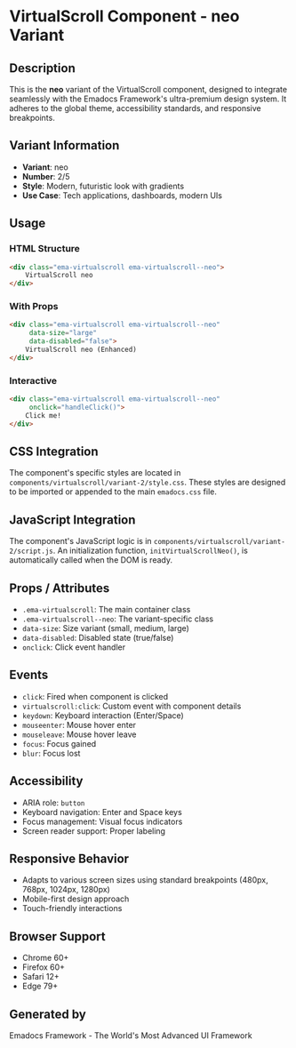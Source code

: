# VirtualScroll Component - neo Variant

## Description
This is the **neo** variant of the VirtualScroll component, designed to integrate seamlessly with the Emadocs Framework's ultra-premium design system. It adheres to the global theme, accessibility standards, and responsive breakpoints.

## Variant Information
- **Variant**: neo
- **Number**: 2/5
- **Style**: Modern, futuristic look with gradients
- **Use Case**: Tech applications, dashboards, modern UIs

## Usage

### HTML Structure
```html
<div class="ema-virtualscroll ema-virtualscroll--neo">
    VirtualScroll neo
</div>
```

### With Props
```html
<div class="ema-virtualscroll ema-virtualscroll--neo" 
     data-size="large" 
     data-disabled="false">
    VirtualScroll neo (Enhanced)
</div>
```

### Interactive
```html
<div class="ema-virtualscroll ema-virtualscroll--neo" 
     onclick="handleClick()">
    Click me!
</div>
```

## CSS Integration
The component's specific styles are located in `components/virtualscroll/variant-2/style.css`. These styles are designed to be imported or appended to the main `emadocs.css` file.

## JavaScript Integration
The component's JavaScript logic is in `components/virtualscroll/variant-2/script.js`. An initialization function, `initVirtualScrollNeo()`, is automatically called when the DOM is ready.

## Props / Attributes
- `.ema-virtualscroll`: The main container class
- `.ema-virtualscroll--neo`: The variant-specific class
- `data-size`: Size variant (small, medium, large)
- `data-disabled`: Disabled state (true/false)
- `onclick`: Click event handler

## Events
- `click`: Fired when component is clicked
- `virtualscroll:click`: Custom event with component details
- `keydown`: Keyboard interaction (Enter/Space)
- `mouseenter`: Mouse hover enter
- `mouseleave`: Mouse hover leave
- `focus`: Focus gained
- `blur`: Focus lost

## Accessibility
- ARIA role: `button`
- Keyboard navigation: Enter and Space keys
- Focus management: Visual focus indicators
- Screen reader support: Proper labeling

## Responsive Behavior
- Adapts to various screen sizes using standard breakpoints (480px, 768px, 1024px, 1280px)
- Mobile-first design approach
- Touch-friendly interactions

## Browser Support
- Chrome 60+
- Firefox 60+
- Safari 12+
- Edge 79+

## Generated by
Emadocs Framework - The World's Most Advanced UI Framework
